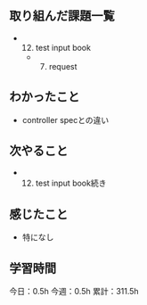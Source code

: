 ## 取り組んだ課題一覧

- 12. test input book
  - 7. request

## わかったこと

- controller specとの違い

## 次やること

- 12. test input book続き

## 感じたこと

- 特になし

## 学習時間

今日：0.5h
今週：0.5h
累計：311.5h

